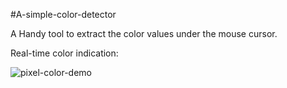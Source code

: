 #A-simple-color-detector

A Handy tool to extract the color values under the mouse cursor.

Real-time color indication:

![pixel-color-demo](https://github.com/user-attachments/assets/27011470-bcc4-4e90-b7c1-7813f3d7b1b8)


